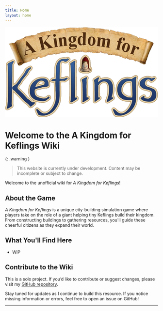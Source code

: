 ```yaml
---
title: Home
layout: home
---
```


![A Kingdom for Keflings Logo](https://github.com/KuruVT/AKfK-Wiki/blob/main/assets/images/logo.png?raw=true)

# Welcome to the A Kingdom for Keflings Wiki

{: .warning }
> This website is currently under development. Content may be incomplete or subject to change.

Welcome to the unofficial wiki for *A Kingdom for Keflings*!

## About the Game
*A Kingdom for Keflings* is a unique city-building simulation game where players take on the role of a giant helping tiny Keflings build their kingdom. From constructing buildings to gathering resources, you'll guide these cheerful citizens as they expand their world.

## What You'll Find Here
- WIP

## Contribute to the Wiki
This is a solo project. If you’d like to contribute or suggest changes, please visit my [GitHub repository](https://github.com/KuruVT/AKfK-Wiki).

Stay tuned for updates as I continue to build this resource. If you notice missing information or errors, feel free to open an issue on GitHub!

---
